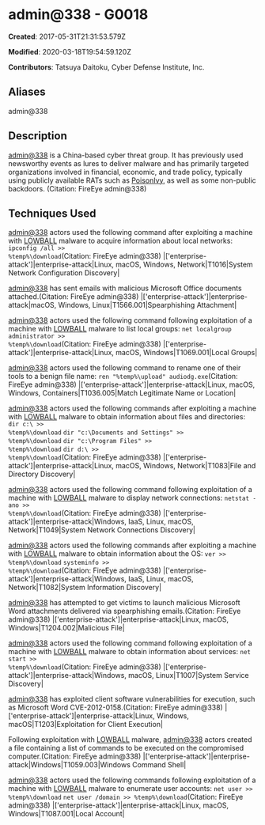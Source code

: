 # admin@338 - G0018

**Created**: 2017-05-31T21:31:53.579Z

**Modified**: 2020-03-18T19:54:59.120Z

**Contributors**: Tatsuya Daitoku, Cyber Defense Institute, Inc.

## Aliases

admin@338

## Description

[admin@338](https://attack.mitre.org/groups/G0018) is a China-based cyber threat group. It has previously used newsworthy events as lures to deliver malware and has primarily targeted organizations involved in financial, economic, and trade policy, typically using publicly available RATs such as [PoisonIvy](https://attack.mitre.org/software/S0012), as well as some non-public backdoors. (Citation: FireEye admin@338)

## Techniques Used


[admin@338](https://attack.mitre.org/groups/G0018) actors used the following command after exploiting a machine with [LOWBALL](https://attack.mitre.org/software/S0042) malware to acquire information about local networks: <code>ipconfig /all >> %temp%\download</code>(Citation: FireEye admin@338)
|['enterprise-attack']|enterprise-attack|Linux, macOS, Windows, Network|T1016|System Network Configuration Discovery|


[admin@338](https://attack.mitre.org/groups/G0018) has sent emails with malicious Microsoft Office documents attached.(Citation: FireEye admin@338)
|['enterprise-attack']|enterprise-attack|macOS, Windows, Linux|T1566.001|Spearphishing Attachment|


[admin@338](https://attack.mitre.org/groups/G0018) actors used the following command following exploitation of a machine with [LOWBALL](https://attack.mitre.org/software/S0042) malware to list local groups: <code>net localgroup administrator >> %temp%\download</code>(Citation: FireEye admin@338)
|['enterprise-attack']|enterprise-attack|Linux, macOS, Windows|T1069.001|Local Groups|


[admin@338](https://attack.mitre.org/groups/G0018) actors used the following command to rename one of their tools to a benign file name: <code>ren "%temp%\upload" audiodg.exe</code>(Citation: FireEye admin@338)
|['enterprise-attack']|enterprise-attack|Linux, macOS, Windows, Containers|T1036.005|Match Legitimate Name or Location|


[admin@338](https://attack.mitre.org/groups/G0018) actors used the following commands after exploiting a machine with [LOWBALL](https://attack.mitre.org/software/S0042) malware to obtain information about files and directories: <code>dir c:\ >> %temp%\download</code> <code>dir "c:\Documents and Settings" >> %temp%\download</code> <code>dir "c:\Program Files\" >> %temp%\download</code> <code>dir d:\ >> %temp%\download</code>(Citation: FireEye admin@338)
|['enterprise-attack']|enterprise-attack|Linux, macOS, Windows, Network|T1083|File and Directory Discovery|


[admin@338](https://attack.mitre.org/groups/G0018) actors used the following command following exploitation of a machine with [LOWBALL](https://attack.mitre.org/software/S0042) malware to display network connections: <code>netstat -ano >> %temp%\download</code>(Citation: FireEye admin@338)
|['enterprise-attack']|enterprise-attack|Windows, IaaS, Linux, macOS, Network|T1049|System Network Connections Discovery|


[admin@338](https://attack.mitre.org/groups/G0018) actors used the following commands after exploiting a machine with [LOWBALL](https://attack.mitre.org/software/S0042) malware to obtain information about the OS: <code>ver >> %temp%\download</code> <code>systeminfo >> %temp%\download</code>(Citation: FireEye admin@338)
|['enterprise-attack']|enterprise-attack|Windows, IaaS, Linux, macOS, Network|T1082|System Information Discovery|


[admin@338](https://attack.mitre.org/groups/G0018) has attempted to get victims to launch malicious Microsoft Word attachments delivered via spearphishing emails.(Citation: FireEye admin@338)
|['enterprise-attack']|enterprise-attack|Linux, macOS, Windows|T1204.002|Malicious File|


[admin@338](https://attack.mitre.org/groups/G0018) actors used the following command following exploitation of a machine with [LOWBALL](https://attack.mitre.org/software/S0042) malware to obtain information about services: <code>net start >> %temp%\download</code>(Citation: FireEye admin@338)
|['enterprise-attack']|enterprise-attack|Windows, macOS, Linux|T1007|System Service Discovery|


[admin@338](https://attack.mitre.org/groups/G0018) has exploited client software vulnerabilities for execution, such as Microsoft Word CVE-2012-0158.(Citation: FireEye admin@338)
|['enterprise-attack']|enterprise-attack|Linux, Windows, macOS|T1203|Exploitation for Client Execution|


Following exploitation with [LOWBALL](https://attack.mitre.org/software/S0042) malware, [admin@338](https://attack.mitre.org/groups/G0018) actors created a file containing a list of commands to be executed on the compromised computer.(Citation: FireEye admin@338)
|['enterprise-attack']|enterprise-attack|Windows|T1059.003|Windows Command Shell|


[admin@338](https://attack.mitre.org/groups/G0018) actors used the following commands following exploitation of a machine with [LOWBALL](https://attack.mitre.org/software/S0042) malware to enumerate user accounts: <code>net user >> %temp%\download</code> <code>net user /domain >> %temp%\download</code>(Citation: FireEye admin@338)
|['enterprise-attack']|enterprise-attack|Linux, macOS, Windows|T1087.001|Local Account|

